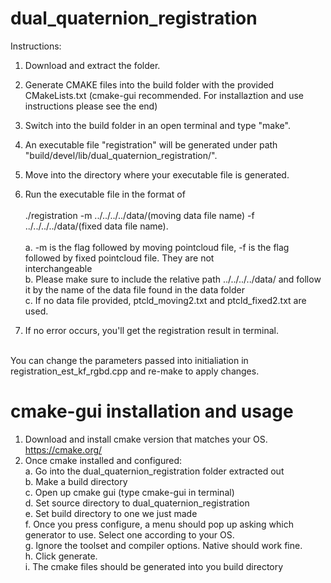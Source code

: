 # dual_quaternion_registration
Instructions:
  1. Download and extract the folder.
  2. Generate CMAKE files into the build folder with the provided CMakeLists.txt (cmake-gui recommended. For installaztion and
     use instructions please see the end)
  3. Switch into the build folder in an open terminal and type "make".
  4. An executable file "registration" will be generated under path "build/devel/lib/dual_quaternion_registration/".
  5. Move into the directory where your executable file is generated.
  6. Run the executable file in the format of <br /><br />
              ./registration -m ../../../../data/(moving data file name) -f ../../../../data/(fixed data file name). <br /><br />
      a. -m is the flag followed by moving pointcloud file, -f is the flag followed by fixed pointcloud file. They are not     
      interchangeable <br />
      b. Please make sure to include the relative path ../../../../data/ and follow it by the name of the data file found in the
      data folder<br />
      c. If no data file provided, ptcld_moving2.txt and ptcld_fixed2.txt are used.<br />
      
  7. If no error occurs, you'll get the registration result in terminal.<br /><br />
      
  You can change the parameters passed into initialiation in registration_est_kf_rgbd.cpp and re-make to apply changes. 



# cmake-gui installation and usage
1. Download and install cmake version that matches your OS. https://cmake.org/
2. Once cmake installed and configured:<br />
   a. Go into the dual_quaternion_registration folder extracted out<br />
   b. Make a build directory<br />
   c. Open up cmake gui (type cmake-gui in terminal)<br />
   d. Set source directory to dual_quaternion_registration<br />
   e. Set build directory to one we just made<br />
   f. Once you press configure, a menu should pop up asking which generator to use. Select one according to your OS.<br />
   g. Ignore the toolset and compiler options. Native should work fine.<br />
   h. Click generate.<br />
   i. The cmake files should be generated into you build directory

